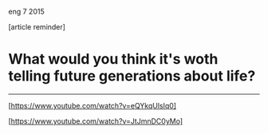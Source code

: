 <permalink>eng</permalink>
<month>7</month>
<year>2015</year>

[article reminder]

# What would you think it's woth telling future generations about life?

---

[https://www.youtube.com/watch?v=eQYkqUlsIq0]

[https://www.youtube.com/watch?v=JtJmnDC0yMo]
